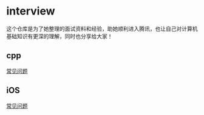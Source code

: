 # interview

这个仓库是为了她整理的面试资料和经验，助她顺利进入腾讯，也让自己对计算机基础知识有更深的理解，同时也分享给大家！

## cpp

[常见问题](./cpp.md)

## iOS

[常见问题](./iOS.md)
